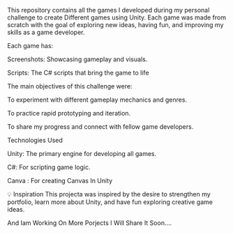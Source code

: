 This repository contains all the games I developed during my personal challenge to create Different games using Unity. Each game was made from scratch with the goal of exploring new ideas, having fun, and improving my skills as a game developer.

Each game has:

Screenshots: Showcasing gameplay and visuals.

Scripts: The C# scripts that bring the game to life

The main objectives of this challenge were:

To experiment with different gameplay mechanics and genres.

To practice rapid prototyping and iteration.

To share my progress and connect with fellow game developers.

Technologies Used
  
  Unity: The primary engine for developing all games.
  
  C#: For scripting game logic.
  
  Canva : For creating Canvas In Unity 
  
💡 Inspiration
This projecta was inspired by the desire to strengthen my portfolio, learn more about Unity, and have fun exploring creative game ideas.

And Iam Working On More Porjects I Will Share It Soon....

